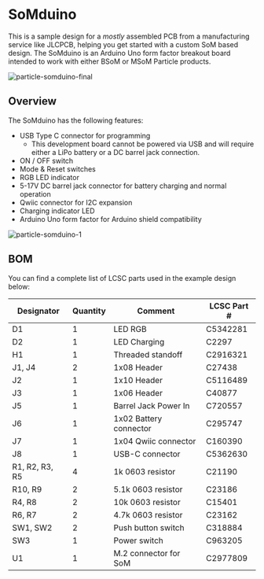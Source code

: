 # SoMduino
This is a sample design for a _mostly_ assembled PCB from a manufacturing service like JLCPCB, helping you get started with a custom SoM based design. The SoMduino is an Arduino Uno form factor breakout board intended to work with either BSoM or MSoM Particle products.

![particle-somduino-final](https://github.com/user-attachments/assets/60043049-87e8-497d-ab6a-1753abb38832)

## Overview
The SoMduino has the following features:
- USB Type C connector for programming
    - This development board cannot be powered via USB and will require either a LiPo battery or a DC barrel jack connection.
- ON / OFF switch
- Mode & Reset switches
- RGB LED indicator
- 5-17V DC barrel jack connector for battery charging and normal operation
- Qwiic connector for I2C expansion
- Charging indicator LED
- Arduino Uno form factor for Arduino shield compatibility
  
![particle-somduino-1](https://github.com/user-attachments/assets/905cba05-fcd3-4299-8dee-ec5a840c115c)

## BOM
You can find a complete list of LCSC parts used in the example design below:

| Designator | Quantity | Comment | LCSC Part # |
| --- | --- | --- | --- |
| D1 | 1 | LED RGB | C5342281 |
| D2 | 1 | LED Charging | C2297 |
| H1 | 1 | Threaded standoff | C2916321 |
| J1, J4 | 2 | 1x08 Header | C27438 |
| J2 | 1 | 1x10 Header | C5116489 |
| J3 | 1 | 1x06 Header | C40877 |
| J5 | 1 | Barrel Jack Power In | C720557 |
| J6 | 1 | 1x02 Battery connector | C295747 |
| J7 | 1 | 1x04 Qwiic connector | C160390 |
| J8 | 1 | USB-C connector | C5362630 |
| R1, R2, R3, R5 | 4 | 1k 0603 resistor | C21190 |
| R10, R9 | 2 | 5.1k 0603 resistor | C23186 |
| R4, R8 | 2 | 10k 0603 resistor | C15401 |
| R6, R7 | 2 | 4.7k 0603 resistor | C23162 |
| SW1, SW2 | 2 | Push button switch | C318884 |
| SW3 | 1 | Power switch | C963205 |
| U1 | 1 | M.2 connector for SoM | C2977809 |
